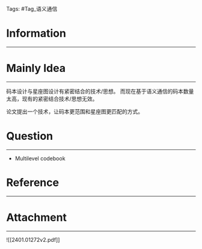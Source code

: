 Tags: #Tag_语义通信 
# Information
---


# Mainly Idea
---
码本设计与星座图设计有紧密结合的技术/思想。
而现在基于语义通信的码本数量太高，现有的紧密结合技术/思想无效。

论文提出一个技术，让码本更范围和星座图更匹配的方式。

# Question
---
- Multilevel codebook

# Reference
---


# Attachment
---
![[2401.01272v2.pdf]]